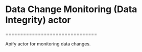 # Data Change Monitoring (Data Integrity) actor

===============================

Apify actor for monitoring data changes.
